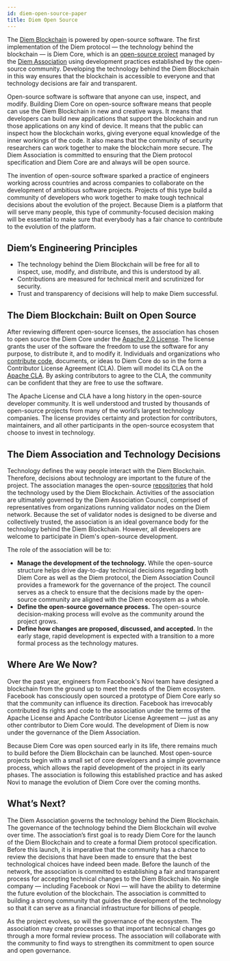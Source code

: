```yaml
---
id: diem-open-source-paper
title: Diem Open Source
---
```


The [Diem Blockchain](/docs/technical-papers/the-diem-blockchain-paper) is powered by open-source software. The first implementation of the Diem protocol — the technology behind the blockchain — is Diem Core, which is an [open-source project](https://github.com/diem/diem) managed by the [Diem Association](https://diem.com/association-council-principles) using development practices established by the open-source community. Developing the technology behind the Diem Blockchain in this way ensures that the blockchain is accessible to everyone and that technology decisions are fair and transparent.

Open-source software is software that anyone can use, inspect, and modify. Building Diem Core on open-source software means that people can use the Diem Blockchain in new and creative ways. It means that developers can build new applications that support the blockchain and run those applications on any kind of device. It means that the public can inspect how the blockchain works, giving everyone equal knowledge of the inner workings of the code. It also means that the community of security researchers can work together to make the blockchain more secure. The Diem Association is committed to ensuring that the Diem protocol specification and Diem Core are and always will be open source.

The invention of open-source software sparked a practice of engineers working across countries and across companies to collaborate on the development of ambitious software projects. Projects of this type build a community of developers who work together to make tough technical decisions about the evolution of the project. Because Diem is a platform that will serve many people, this type of community-focused decision making will be essential to make sure that everybody has a fair chance to contribute to the evolution of the platform.

## Diem’s Engineering Principles

- The technology behind the Diem Blockchain will be free for all to inspect, use, modify, and distribute, and this is understood by all.
- Contributions are measured for technical merit and scrutinized for security.
- Trust and transparency of decisions will help to make Diem successful.

## The Diem Blockchain: Built on Open Source

After reviewing different open-source licenses, the association has chosen to open source the Diem Core under the [Apache 2.0 License](https://www.apache.org/licenses/LICENSE-2.0.html). The license grants the user of the software the freedom to use the software for any purpose, to distribute it, and to modify it. Individuals and organizations who [contribute code](contributing.md), documents, or ideas to Diem Core do so in the form a Contributor License Agreement (CLA). Diem will model its CLA on the [Apache CLA](https://www.apache.org/licenses/contributor-agreements.html). By asking contributors to agree to the CLA, the community can be confident that they are free to use the software.

The Apache License and CLA have a long history in the open-source developer community. It is well understood and trusted by thousands of open-source projects from many of the world’s largest technology companies. The license provides certainty and protection for contributors, maintainers, and all other participants in the open-source ecosystem that choose to invest in technology.

## The Diem Association and Technology Decisions

Technology defines the way people interact with the Diem Blockchain. Therefore, decisions about technology are important to the future of the project. The association manages the open-source [repositories](https://github.com/diem) that hold the technology used by the Diem Blockchain. Activities of the association are ultimately governed by the Diem Association Council, comprised of representatives from organizations running validator nodes on the Diem network. Because the set of validator nodes is designed to be diverse and collectively trusted, the association is an ideal governance body for the technology behind the Diem Blockchain. However, all developers are welcome to participate in Diem's open-source development.

The role of the association will be to:

- **Manage the development of the technology.** While the open-source structure helps drive day-to-day technical decisions regarding both Diem Core as well as the Diem protocol, the Diem Association Council provides a framework for the governance of the project. The council serves as a check to ensure that the decisions made by the open-source community are aligned with the Diem ecosystem as a whole.
- **Define the open-source governance process.** The open-source decision-making process will evolve as the community around the project grows.
- **Define how changes are proposed, discussed, and accepted.** In the early stage, rapid development is expected with a transition to a more formal process as the technology matures.

## Where Are We Now?

Over the past year, engineers from Facebook's Novi team have designed a blockchain from the ground up to meet the needs of the Diem ecosystem. Facebook has consciously open sourced a prototype of Diem Core early so that the community can influence its direction. Facebook has irrevocably contributed its rights and code to the association under the terms of the Apache License and Apache Contributor License Agreement — just as any other contributor to Diem Core would. The development of Diem is now under the governance of the Diem Association.

Because Diem Core was open sourced early in its life, there remains much to build before the Diem Blockchain can be launched. Most open-source projects begin with a small set of core developers and a simple governance process, which allows the rapid development of the project in its early phases. The association is following this established practice and has asked Novi to manage the evolution of Diem Core over the coming months.

## What’s Next?

The Diem Association governs the technology behind the Diem Blockchain. The governance of the technology behind the Diem Blockchain will evolve over time. The association’s first goal is to ready Diem Core for the launch of the Diem Blockchain and to create a formal Diem protocol specification. Before this launch, it is imperative that the community has a chance to review the decisions that have been made to ensure that the best technological choices have indeed been made. Before the launch of the network, the association is committed to establishing a fair and transparent process for accepting technical changes to the Diem Blockchain. No single company — including Facebook or Novi — will have the ability to determine the future evolution of the blockchain. The association is committed to building a strong community that guides the development of the technology so that it can serve as a financial infrastructure for billions of people.

As the project evolves, so will the governance of the ecosystem. The association may create processes so that important technical changes go through a more formal review process. The association will collaborate with the community to find ways to strengthen its commitment to open source and open governance.
